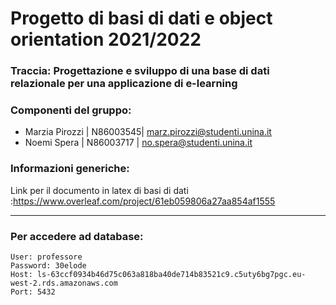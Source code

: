 # Progetto di basi di dati e object orientation 2021/2022
### Traccia: Progettazione e sviluppo di una base di dati relazionale per una applicazione di e-learning
### Componenti del gruppo:
- Marzia Pirozzi | N86003545| marz.pirozzi@studenti.unina.it
- Noemi Spera | N86003717 | no.spera@studenti.unina.it

### Informazioni generiche:
Link per il documento in latex di basi di dati :https://www.overleaf.com/project/61eb059806a27aa854af1555

---
### Per accedere ad database:
```
User: professore
Password: 30elode
Host: ls-63ccf0934b46d75c063a818ba40de714b83521c9.c5uty6bg7pgc.eu-west-2.rds.amazonaws.com
Port: 5432
```
